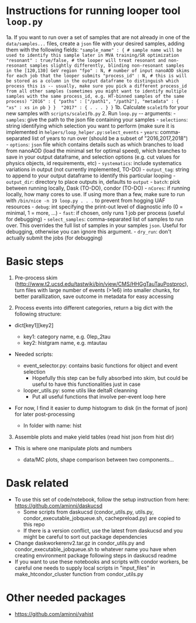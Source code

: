 # Instructions for running looper tool `loop.py`
1a. If you want to run over a set of samples that are not already in one of the `data/samples...` files, create a `json` file with your desired samples, adding them with the following fields:
`"sample_name" : { # sample name will be used to identify this sample later in MVA training/SR optimization
      "resonant" : true/false, # the looper will treat resonant and non-resonant samples slightly differently, blinding non-resonant samples in the [120,130] GeV region
      "fpo" : N, # number of input nanoAOD skims for each job that the looper submits
      "process_id" : N, # this is will be stored as a column in the output dataframe to distinguish which process this is -- usually, make sure you pick a different process_id from all other samples (sometimes you might want to identify multiple samples with the same process_id, e.g. HT-binned samples of the same process)
      "2016" : {
          "paths" : ["/path1", "/path2"],
          "metadata" : { "xs" : xs in pb }
      } 
      "2017" : {
      . . .
      }
 }`
1b. Calculate `scale1fb` for your new samples with `scripts/scale1fb.py`
2. Run `loop.py` -- arguments:
    - `samples`: give the path to the json file containing your samples
    - `selections`: string identifying which selection you want to perform (make sure it is implemented in `helpers/loop_helper.py:select_events`
    - `years`: comma-separated list of years to run over (should be a subset of "2016,2017,2018")
    - `options`: `json` file which contains details such as which branches to load from nanoAOD (load the minimal set for optimal speed), which branches to save in your output dataframe, and selection options (e.g. cut values for physics objects, id requirements, etc)
    - `systematics`: include systematics variations in output (not currently implemented, TO-DO)
    - `output_tag`: string to append to your output dataframe to identify this particular looping
    - `output_dir`: directory to place outputs in, defaults to `output`
    - `batch`: pick between running locally, Dask (TO-DO), condor (TO-DO)
    - `nCores`: if running locally, how many cores to use. If using more than a few, make sure to run with `/bin/nice -n 19 loop.py . . .`  to prevent from hogging UAF resources
    - `debug`: int specifying the print-out level of diagnostic info (0 = minimal, 1 = more, ...)
    - `fast`: if chosen, only runs 1 job per process (useful for debugging) 
    - `select_samples`: comma-separated list of samples to run over. This overrides the full list of samples in your samples `json`. Useful for debugging, otherwise you can ignore this argument.
    - `dry_run`: don't actually submit the jobs (for debugging)

# Basic steps

1. Pre-process skim (http://www.t2.ucsd.edu/tastwiki/bin/view/CMS/HHGgTauTauPostproc), turn files with large number of events (>1e6) into smaller chunks, for better parallization, save outcome in metadata for easy accessing

2. Process events into different categories, return a big dict with the following structure:

* dict[key1][key2]
    - key1: category name, e.g. 0lep_2tau
    - key2: histgram name, e.g. mtautau

* Needed scripts:

    - event_selector.py: contains basic functions for object and event selection
        + Hopefully this step can be fully absorbed into skim, but could be useful to have this functionalities just in case
    - looper_utils.py: some utils like deltaR cleanning
        + Put all useful functions that involve per-event loop here

* For now, I find it easier to dump histogram to disk (in the format of json) for later post-processing

    - In folder with name: hist

3. Assemble plots and make yield tables (read hist json from hist dir)

* This is where one manipulate plots and numbers

    - data/MC plots, shape comparison between two components...


# Dask related

- To use this set of code/notebook, follow the setup instruction from here: https://github.com/aminnj/daskucsd
    + Some scripts from daskucsd (condor_utils.py, utils.py, condor_executable_jobqueue.sh, cachepreload.py) are copied to this repo
    + If there is a version conflict, use the latest from daskucsd and you might be careful to sort out package dependencies 
- Change daskworkerenv2.tar.gz in condor_utils.py and condor_executable_jobqueue.sh to whatever name you have when creating environment package following steps in daskucsd readme
- If you want to use these notebooks and scripts with condor workers, be careful one needs to supply local scripts in "input_files" in make_htcondor_cluster function from condor_utils.py 

# Other needed packages

- https://github.com/aminnj/yahist
